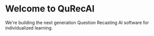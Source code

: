 # Welcome to QuRecAI
We're building the next generation Question Recasting AI software for individualized learning.
